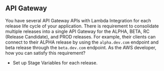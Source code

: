 API Gateway
---

You have several API Gateway APIs with Lambda Integration for each release life cycle of your application. There is requirement to consolidate multiple releases into a single API Gateway for the ALPHA, BETA, RC (Release Candidate), and PROD releases. For example, their clients can connect to their ALPHA release by using the `alpha.dev.com` endpoint and beta release through the `beta.dev.com` endpoint.
As the AWS developer, how you can satisfy this requirement?
- Set up Stage Variables for each release.